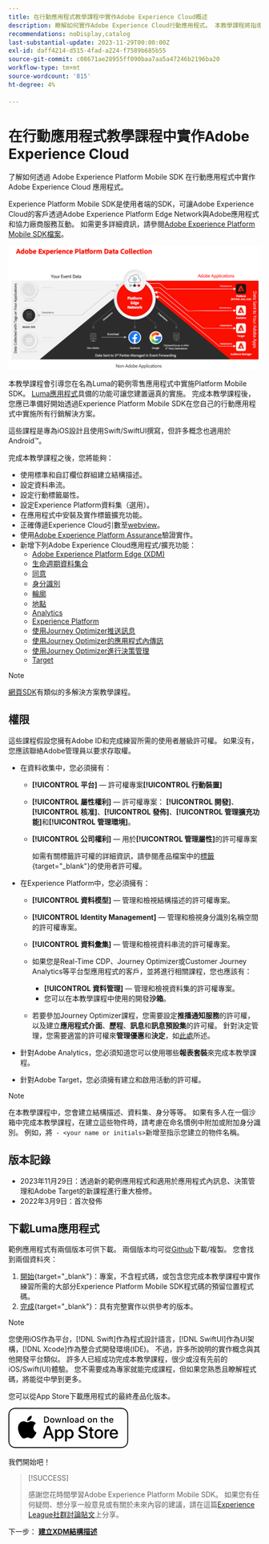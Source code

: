 ```yaml
---
title: 在行動應用程式教學課程中實作Adobe Experience Cloud概述
description: 瞭解如何實作Adobe Experience Cloud行動應用程式。 本教學課程將指導您在一個範例Swift應用程式中實施Experience Cloud應用程式。
recommendations: noDisplay,catalog
last-substantial-update: 2023-11-29T00:00:00Z
exl-id: daff4214-d515-4fad-a224-f7589b685b55
source-git-commit: c08671ae28955ff090baa7aa5a47246b2196ba20
workflow-type: tm+mt
source-wordcount: '815'
ht-degree: 4%

---
```


# 在行動應用程式教學課程中實作Adobe Experience Cloud

了解如何透過 Adobe Experience Platform Mobile SDK 在行動應用程式中實作 Adobe Experience Cloud 應用程式。

Experience Platform Mobile SDK是使用者端的SDK，可讓Adobe Experience Cloud的客戶透過Adobe Experience Platform Edge Network與Adobe應用程式和協力廠商服務互動。 如需更多詳細資訊，請參閱[Adobe Experience Platform Mobile SDK檔案](https://developer.adobe.com/client-sdks/home/)。

![架構](assets/architecture.png)


本教學課程會引導您在名為Luma的範例零售應用程式中實施Platform Mobile SDK。 [Luma應用程式](https://github.com/Adobe-Marketing-Cloud/Luma-iOS-Mobile-App)具備的功能可讓您建置逼真的實施。 完成本教學課程後，您應已準備好開始透過Experience Platform Mobile SDK在您自己的行動應用程式中實施所有行銷解決方案。

這些課程是專為iOS設計且使用Swift/SwiftUI撰寫，但許多概念也適用於Android™。

完成本教學課程之後，您將能夠：

* 使用標準和自訂欄位群組建立結構描述。
* 設定資料串流。
* 設定行動標籤屬性。
* 設定Experience Platform資料集（選用）。
* 在應用程式中安裝及實作標籤擴充功能。
* 正確傳遞Experience Cloud引數至[webview](web-views.md)。
* 使用[Adobe Experience Platform Assurance](assurance.md)驗證實作。
* 新增下列Adobe Experience Cloud應用程式/擴充功能：
   * [Adobe Experience Platform Edge (XDM)](events.md)
   * [生命週期資料集合](lifecycle-data.md)
   * [同意](consent.md)
   * [身分識別](identity.md)
   * [輪廓](profile.md)
   * [地點](places.md)
   * [Analytics](analytics.md)
   * [Experience Platform](platform.md)
   * [使用Journey Optimizer推送訊息](journey-optimizer-push.md)
   * [使用Journey Optimizer的應用程式內傳訊](journey-optimizer-inapp.md)
   * [使用Journey Optimizer進行決策管理](journey-optimizer-offers.md)
   * [Target](target.md)


>[!NOTE]
>
>[網頁SDK](../tutorial-web-sdk/overview.md)有類似的多解決方案教學課程。

## 權限

這些課程假設您擁有Adobe ID和完成練習所需的使用者層級許可權。 如果沒有，您應該聯絡Adobe管理員以要求存取權。

* 在資料收集中，您必須擁有：
   * **[!UICONTROL 平台]** — 許可權專案&#x200B;**[!UICONTROL 行動裝置]**
   * **[!UICONTROL 屬性權利]** — 許可權專案： **[!UICONTROL 開發]**、**[!UICONTROL 核准]**、**[!UICONTROL 發佈]**、**[!UICONTROL 管理擴充功能]**&#x200B;和&#x200B;**[!UICONTROL 管理環境]**。
   * **[!UICONTROL 公司權利]** — 用於&#x200B;**[!UICONTROL 管理屬性]**&#x200B;的許可權專案

     如需有關標籤許可權的詳細資訊，請參閱產品檔案中的[標籤](https://experienceleague.adobe.com/docs/experience-platform/tags/admin/user-permissions.html?lang=zh-Hant){target="_blank"}的使用者許可權。
* 在Experience Platform中，您必須擁有：
   * **[!UICONTROL 資料模型]** — 管理和檢視結構描述的許可權專案。
   * **[!UICONTROL Identity Management]** — 管理和檢視身分識別名稱空間的許可權專案。
   * **[!UICONTROL 資料彙集]** — 管理和檢視資料串流的許可權專案。

   * 如果您是Real-Time CDP、Journey Optimizer或Customer Journey Analytics等平台型應用程式的客戶，並將進行相關課程，您也應該有：
      * **[!UICONTROL 資料管理]** — 管理和檢視資料集的許可權專案。
      * 您可以在本教學課程中使用的開發&#x200B;**沙箱**。

   * 若要參加Journey Optimizer課程，您需要設定&#x200B;**推播通知服務**&#x200B;的許可權，以及建立&#x200B;**應用程式介面**、**歷程**、**訊息**&#x200B;和&#x200B;**訊息預設集**&#x200B;的許可權。 針對決定管理，您需要適當的許可權來&#x200B;**管理優惠**&#x200B;和&#x200B;**決定**，如[此處](https://experienceleague.adobe.com/docs/journey-optimizer/using/access-control/privacy/high-low-permissions.html?lang=zh-Hant#decisions-permissions)所述。

* 針對Adobe Analytics，您必須知道您可以使用哪些&#x200B;**報表套裝**&#x200B;來完成本教學課程。

* 針對Adobe Target，您必須擁有建立和啟用活動的許可權。


>[!NOTE]
>
>在本教學課程中，您會建立結構描述、資料集、身分等等。 如果有多人在一個沙箱中完成本教學課程，在建立這些物件時，請考慮在命名慣例中附加或附加身分識別。 例如，將` - <your name or initials>`新增至指示您建立的物件名稱。

## 版本記錄

* 2023年11月29日：透過新的範例應用程式和適用於應用程式內訊息、決策管理和Adobe Target的新課程進行重大檢修。
* 2022年3月9日：首次發佈

## 下載Luma應用程式

範例應用程式有兩個版本可供下載。 兩個版本均可從[Github](https://github.com/Adobe-Marketing-Cloud/Luma-iOS-Mobile-App)下載/複製。 您會找到兩個資料夾：


1. [開始](https://github.com/Adobe-Marketing-Cloud/Luma-iOS-Mobile-App){target="_blank"}：專案，不含程式碼，或包含您完成本教學課程中實作練習所需的大部分Experience Platform Mobile SDK程式碼的預留位置程式碼。
1. [完成](https://github.com/Adobe-Marketing-Cloud/Luma-iOS-Mobile-App){target="_blank"}：具有完整實作以供參考的版本。

>[!NOTE]
>
>您使用iOS作為平台，[!DNL Swift]作為程式設計語言，[!DNL SwiftUI]作為UI架構，[!DNL Xcode]作為整合式開發環境(IDE)。 不過，許多所說明的實作概念與其他開發平台類似。 許多人已經成功完成本教學課程，很少或沒有先前的iOS/Swift(UI)體驗。 您不需要成為專家就能完成課程，但如果您熟悉且瞭解程式碼，將能從中學到更多。


您可以從App Store下載應用程式的最終產品化版本。

[![下載](assets/download-app.svg)](https://apps.apple.com/us/app/luma-app/id6466588487)


我們開始吧！

>[!SUCCESS]
>
>感謝您花時間學習Adobe Experience Platform Mobile SDK。 如果您有任何疑問、想分享一般意見或有關於未來內容的建議，請在這篇[Experience League社群討論貼文](https://experienceleaguecommunities.adobe.com/t5/adobe-experience-platform-data/tutorial-discussion-implement-adobe-experience-cloud-in-mobile/td-p/443796)上分享。

下一步： **[建立XDM結構描述](create-schema.md)**
